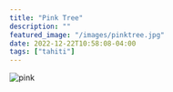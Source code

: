 ```yaml
---
title: "Pink Tree"
description: ""
featured_image: "/images/pinktree.jpg"
date: 2022-12-22T10:58:08-04:00
tags: ["tahiti"]
---
```


![pink](/images/posts/pinktree.jpg)
